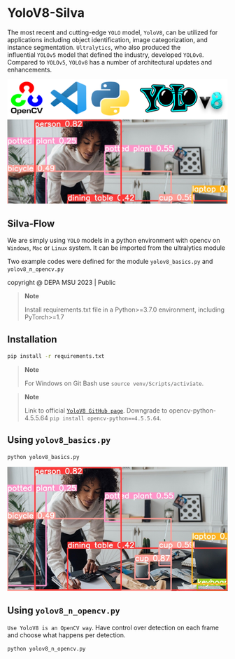 # YoloV8-Silva

The most recent and cutting-edge `YOLO` model, `YoloV8`, can be utilized for applications including object identification, image categorization, and instance segmentation. `Ultralytics`, who also produced the influential `YOLOv5` model that defined the industry, developed `YOLOv8`. Compared to `YOLOv5`, `YOLOv8` has a number of architectural updates and enhancements.

![YoloV8 Basic Output](inference/banner.png)

## Silva-Flow

We are simply using `YOLO` models in a python environment with opencv on `Windows`, `Mac` or `Linux` system. It can be imported from the ultralytics module

Two example codes were defined for the module
`yolov8_basics.py` and `yolov8_n_opencv.py`

copyright @ DEPA MSU 2023 | Public

> **Note**
>
> Install requirements.txt file in a Python>=3.7.0 environment, including PyTorch>=1.7

## Installation

```bash
pip install -r requirements.txt
```

> **Note**
>
> For Windows on Git Bash use `source venv/Scripts/activiate`. 

> **Note**
>
> Link to official  [`YoloV8 GitHub page`](https://github.com/ultralytics/ultralytics). Downgrade to opencv-python-4.5.5.64 `pip install opencv-python==4.5.5.64`.


## Using `yolov8_basics.py`

```python
python yolov8_basics.py
```

![YoloV8 Basic Output](inference/out.JPG)



## Using `yolov8_n_opencv.py`

`Use YoloV8 is an OpenCV way`. Have control over detection on each frame and choose what happens per detection.

```python
python yolov8_n_opencv.py
```


